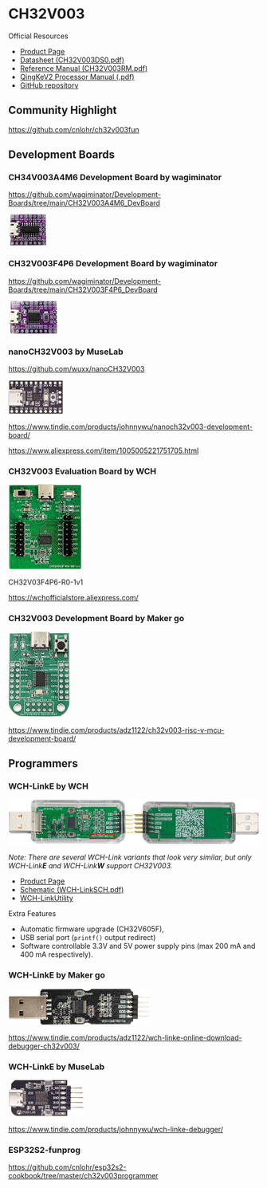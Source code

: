 # CH32V003

Official Resources

* [Product Page](http://www.wch-ic.com/products/CH32V003.html)
* [Datasheet (CH32V003DS0.pdf)](http://www.wch-ic.com/downloads/CH32V003DS0_PDF.html)
* [Reference Manual (CH32V003RM.pdf)](http://www.wch-ic.com/downloads/CH32V003RM_PDF.html)
* [QingKeV2 Processor Manual (.pdf)](http://www.wch-ic.com/downloads/QingKeV2_Processor_Manual_PDF.html)
* [GitHub repository](https://github.com/openwch/ch32v003)

## Community Highlight

https://github.com/cnlohr/ch32v003fun

## Development Boards

### CH34V003A4M6 Development Board by wagiminator

https://github.com/wagiminator/Development-Boards/tree/main/CH32V003A4M6_DevBoard

![CH32V003A4M6 Development Board](docs/wagiminator_CH32V003A4M6.jpg)

### CH32V003F4P6 Development Board by wagiminator

https://github.com/wagiminator/Development-Boards/tree/main/CH32V003F4P6_DevBoard

![CH32V003F4P6 Development Board](docs/wagiminator_CH32V003F4P6.jpg)

### nanoCH32V003 by MuseLab

https://github.com/wuxx/nanoCH32V003

![nanoCH32V003](docs/MuseLab_nanoCH32V003.jpg)

https://www.tindie.com/products/johnnywu/nanoch32v003-development-board/

https://www.aliexpress.com/item/1005005221751705.html


### CH32V003 Evaluation Board by WCH

![CH32V003 Evaluation Board](docs/WCH_CH32V003F4P6-R0-1v1.jpg)

CH32V03F4P6-R0-1v1

https://wchofficialstore.aliexpress.com/

### CH32V003 Development Board by Maker go

![CH32V003 Development Board](docs/MakerGo_CH32V003.jpg)

https://www.tindie.com/products/adz1122/ch32v003-risc-v-mcu-development-board/

## Programmers

### WCH-LinkE by WCH

![WCH-LinkE](docs/WCH_WCH-LinkE-R0-1v3.jpg)

_Note: There are several WCH-Link variants that look very similar, but only WCH-Link**E** and WCH-Link**W** support CH32V003._

* [Product Page](http://www.wch-ic.com/products/WCH-Link.html)
* [Schematic (WCH-LinkSCH.pdf)](https://www.wch.cn/downloads/WCH-LinkSCH_PDF.html)
* [WCH-LinkUtility](https://www.wch.cn/downloads/WCH-LinkUtility_ZIP.html)

Extra Features
* Automatic firmware upgrade (CH32V605F),
* USB serial port (`printf()` output redirect)
* Software controllable 3.3V and 5V power supply pins (max 200 mA and 400 mA respectively).

### WCH-LinkE by Maker go

![WCH-LinkE](docs/MakerGo_WCH-LinkE.jpg)

https://www.tindie.com/products/adz1122/wch-linke-online-download-debugger-ch32v003/

### WCH-LinkE by MuseLab

![WCH-LinkE](docs/MuseLab_WCH-LinkE.jpg)

https://www.tindie.com/products/johnnywu/wch-linke-debugger/

### ESP32S2-funprog

https://github.com/cnlohr/esp32s2-cookbook/tree/master/ch32v003programmer